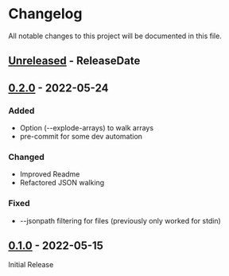 # Changelog

All notable changes to this project will be documented in this file.

<!-- next-header -->

## [Unreleased] - ReleaseDate

## [0.2.0] - 2022-05-24

### Added
- Option (--explode-arrays) to walk arrays
- pre-commit for some dev automation

### Changed
- Improved Readme
- Refactored JSON walking

### Fixed
- --jsonpath filtering for files (previously only worked for stdin)

## [0.1.0] - 2022-05-15

Initial Release

<!-- next-url -->
[Unreleased]: https://github.com/cbrown1234/analyse-json/compare/v0.2.0...HEAD
[0.2.0]: https://github.com/cbrown1234/analyse-json/compare/v0.1.0...v0.2.0
[0.1.0]: https://github.com/cbrown1234/analyse-json/releases/tag/v0.1.0
